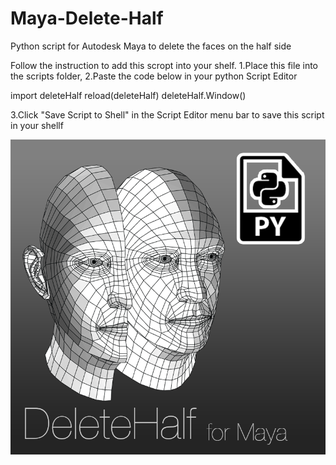 # Maya-Delete-Half
Python script for Autodesk Maya to delete the faces on the half side

Follow the instruction to add this scropt into your shelf.
1.Place this file into the scripts folder,
2.Paste the code below in your python Script Editor

import deleteHalf
reload(deleteHalf)
deleteHalf.Window()

3.Click "Save Script to Shell" in the Script Editor menu bar to save this script in your shellf

![Alt text](deleteHalf.png?raw=true "deleteHalf.png")
